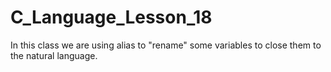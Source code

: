 # C_Language_Lesson_18
In this class we are using alias to "rename" some variables to close them to the natural language.
